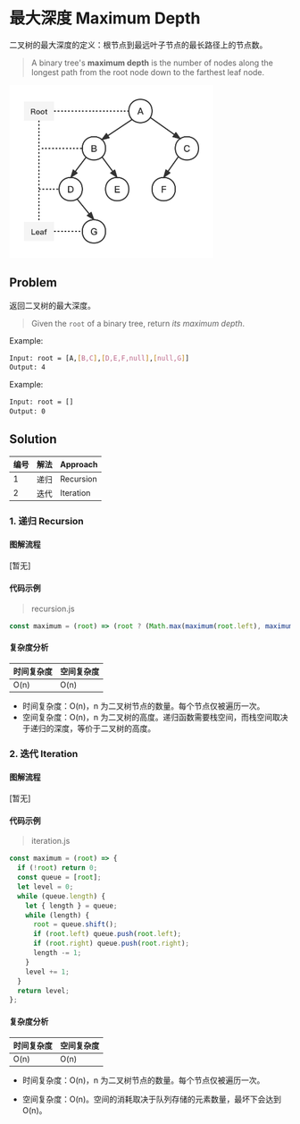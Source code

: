 # 最大深度 Maximum Depth

二叉树的最大深度的定义：根节点到最远叶子节点的最长路径上的节点数。

> A binary tree's **maximum depth** is the number of nodes along the longest path from the root node down to the farthest leaf node.

<img src="../../_imgs/BT-Maximum.png" width="365"/>



## Problem

返回二叉树的最大深度。

> Given the `root` of a binary tree, return *its maximum depth*.

Example:

``` bash
Input: root = [A,[B,C],[D,E,F,null],[null,G]]
Output: 4
```

Example:

``` bash
Input: root = []
Output: 0
```

## Solution

| 编号 | 解法 | Approach  |
| ---- | ---- | --------- |
| 1    | 递归 | Recursion |
| 2    | 迭代 | Iteration |

### 1. 递归 Recursion

#### 图解流程

[暂无]

#### 代码示例

> recursion.js

``` js
const maximum = (root) => (root ? (Math.max(maximum(root.left), maximum(root.right)) + 1) : 0);
```

#### 复杂度分析

| 时间复杂度 | 空间复杂度 |
| ---------- | ---------- |
| O(n)       | O(n)       |

* 时间复杂度：O(n)，n 为二叉树节点的数量。每个节点仅被遍历一次。
* 空间复杂度：O(n)，n 为二叉树的高度。递归函数需要栈空间，而栈空间取决于递归的深度，等价于二叉树的高度。

### 2. 迭代 Iteration

#### 图解流程

[暂无]

#### 代码示例

> iteration.js

``` js
const maximum = (root) => {
  if (!root) return 0;
  const queue = [root];
  let level = 0;
  while (queue.length) {
    let { length } = queue;
    while (length) {
      root = queue.shift();
      if (root.left) queue.push(root.left);
      if (root.right) queue.push(root.right);
      length -= 1;
    }
    level += 1;
  }
  return level;
};
```

#### 复杂度分析

| 时间复杂度 | 空间复杂度 |
| ---------- | ---------- |
| O(n)       | O(n)       |

* 时间复杂度：O(n)，n 为二叉树节点的数量。每个节点仅被遍历一次。

* 空间复杂度：O(n)。空间的消耗取决于队列存储的元素数量，最坏下会达到 O(n)。